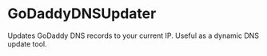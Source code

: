# GoDaddyDNSUpdater
Updates GoDaddy DNS records to your current IP.  Useful as a dynamic DNS update tool.
